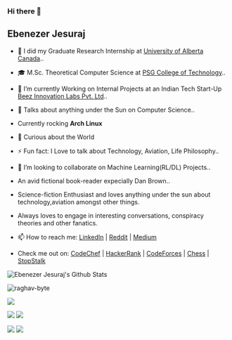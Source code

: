 ### Hi there 👋

## Ebenezer Jesuraj

- 🔭 I did my Graduate Research Internship at [University of Alberta Canada](https://www.ualberta.ca/)..
- 🎓 M.Sc. Theoretical Computer Science at [PSG College of Technology](https://www.psgtech.edu/)..
- 🌱 I’m currently Working on Internal Projects at an Indian Tech Start-Up [Beez Innovation Labs Pvt. Ltd](https://github.com/beezlabs-org)..
- 💬 Talks about anything under the Sun on Computer Science..
- Currently rocking **Arch Linux**
- 🤔 Curious about the World
- ⚡ Fun fact: I Love to talk about Technology, Aviation, Life Philosophy..
- 👯 I’m looking to collaborate on Machine Learning(RL/DL) Projects..
- An avid fictional book-reader expecially Dan Brown..
- Science-fiction Enthusiast and loves anything under the sun about technology,aviation amongst other things.
- Always loves to engage in interesting conversations, conspiracy theories and other fanatics.

- 📫 How to reach me: [LinkedIn](https://www.linkedin.com/in/ebenezerjesuraj/) |                       [Reddit](https://www.reddit.com/user/EbenezerJesuraj) | [Medium](https://medium.com/@ebenezerjesuraj)

- Check me out on: [CodeChef](https://www.codechef.com/users/ebenezerjesu) | [HackerRank](https://www.hackerrank.com/profile/EbenezerJesuraj) | [CodeForces](https://codeforces.com/profile/EbenezerJesuraj) | [Chess](https://www.chess.com/member/ebenezerjesuraj) | [StopStalk](https://www.stopstalk.com/user/profile/EbenezerJesuraj)

![Ebenezer Jesuraj's Github Stats](https://github-readme-stats.vercel.app/api?username=EbenezerJesuraj&show_icons=true&title_color=fff&icon_color=79ff97&text_color=9f9f9f&bg_color=151515)

<p align="left"> <img src="https://komarev.com/ghpvc/?username=EbenezerJesuraj" alt="raghav-byte" /> </p>


![](https://github-profile-summary-cards.vercel.app/api/cards/profile-details?username=EbenezerJesuraj&theme=solarized_dark) 

![](https://github-profile-summary-cards.vercel.app/api/cards/repos-per-language?username=EbenezerJesuraj&theme=solarized_dark)  ![](https://github-profile-summary-cards.vercel.app/api/cards/most-commit-language?username=EbenezerJesuraj&theme=solarized_dark) 

![](https://github-profile-summary-cards.vercel.app/api/cards/stats?username=EbenezerJesuraj&theme=solarized_dark)  ![](https://github-profile-summary-cards.vercel.app/api/cards/productive-time?username=EbenezerJesuraj&theme=solarized_dark) 

<!--
**EbenezerJesuraj/EbenezerJesuraj** is a ✨ _special_ ✨ repository because its `README.md` (this file) appears on your GitHub profile.

Here are some ideas to get you started:

- 😄 Pronouns: ...

-->

<!--
<a href="https://github.com/EbenezerJesuraj">
  <img align="center" width="49%" src="./header.svg" />
</a>

<br/>

<a href="https://github.com/EbenezerJesuraj">
  <img align="center" width="49%" src="./repositories.svg" />
</a>

<a href="https://github.com/EbenezerJesuraj">
  <img align="center" width="49%" src="./acti_comm.svg" />
</a>

<a href="https://github.com/EbenezerJesuraj">
  <img align="center" width="49%" src="./iso_calender.svg" />
</a>

<a href="https://github.com/EbenezerJesuraj">
    <img align="center" width="49%" src="./issue_pr_lang.svg" />
</a>

<a href="https://github.com/EbenezerJesuraj">
    <img align="center" width="49%" src="./lines-of-code.svg" />
</a>

<a href="https://github.com/EbenezerJesuraj">
  <img align="center" width="49%" src="./github-habits.svg" />
</a>

<a href="https://github.com/EbenezerJesuraj">
    <img align="center" width="49%" src="./achievements.svg" />
</a>

<a href="https://github.com/EbenezerJesuraj">
    <img align="center" width="49%" src="./contributions.svg" />
</a>

-->
